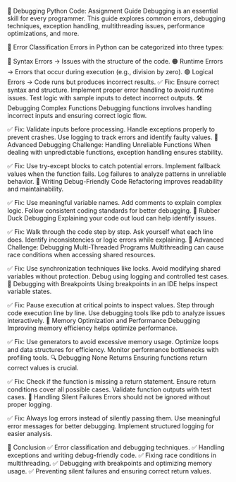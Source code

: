 🐍 Debugging Python Code: Assignment Guide
Debugging is an essential skill for every programmer. This guide explores common errors, debugging techniques, exception handling, multithreading issues, performance optimizations, and more.

📌 Error Classification
Errors in Python can be categorized into three types:

🔴 Syntax Errors → Issues with the structure of the code.
🟠 Runtime Errors → Errors that occur during execution (e.g., division by zero).
🟢 Logical Errors → Code runs but produces incorrect results.
✅ Fix:
Ensure correct syntax and structure.
Implement proper error handling to avoid runtime issues.
Test logic with sample inputs to detect incorrect outputs.
🛠 Debugging Complex Functions
Debugging functions involves handling incorrect inputs and ensuring correct logic flow.

✅ Fix:
Validate inputs before processing.
Handle exceptions properly to prevent crashes.
Use logging to track errors and identify faulty values.
🎲 Advanced Debugging Challenge: Handling Unreliable Functions
When dealing with unpredictable functions, exception handling ensures stability.

✅ Fix:
Use try-except blocks to catch potential errors.
Implement fallback values when the function fails.
Log failures to analyze patterns in unreliable behavior.
🎯 Writing Debug-Friendly Code
Refactoring improves readability and maintainability.

✅ Fix:
Use meaningful variable names.
Add comments to explain complex logic.
Follow consistent coding standards for better debugging.
🦆 Rubber Duck Debugging
Explaining your code out loud can help identify issues.

✅ Fix:
Walk through the code step by step.
Ask yourself what each line does.
Identify inconsistencies or logic errors while explaining.
🔄 Advanced Challenge: Debugging Multi-Threaded Programs
Multithreading can cause race conditions when accessing shared resources.

✅ Fix:
Use synchronization techniques like locks.
Avoid modifying shared variables without protection.
Debug using logging and controlled test cases.
🛑 Debugging with Breakpoints
Using breakpoints in an IDE helps inspect variable states.

✅ Fix:
Pause execution at critical points to inspect values.
Step through code execution line by line.
Use debugging tools like pdb to analyze issues interactively.
🚀 Memory Optimization and Performance Debugging
Improving memory efficiency helps optimize performance.

✅ Fix:
Use generators to avoid excessive memory usage.
Optimize loops and data structures for efficiency.
Monitor performance bottlenecks with profiling tools.
🔍 Debugging None Returns
Ensuring functions return correct values is crucial.

✅ Fix:
Check if the function is missing a return statement.
Ensure return conditions cover all possible cases.
Validate function outputs with test cases.
🔕 Handling Silent Failures
Errors should not be ignored without proper logging.

✅ Fix:
Always log errors instead of silently passing them.
Use meaningful error messages for better debugging.
Implement structured logging for easier analysis.

🎯 Conclusion
✅ Error classification and debugging techniques.
✅ Handling exceptions and writing debug-friendly code.
✅ Fixing race conditions in multithreading.
✅ Debugging with breakpoints and optimizing memory usage.
✅ Preventing silent failures and ensuring correct return values.
